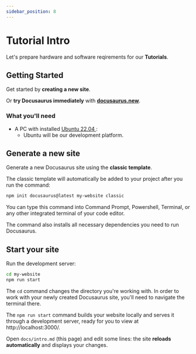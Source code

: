 ```yaml
---
sidebar_position: 8
---
```


# Tutorial Intro

Let's prepare hardware and software reqirements for our **Tutorials**.

## Getting Started

Get started by **creating a new site**.


Or **try Docusaurus immediately** with **[docusaurus.new](https://docusaurus.new)**.

### What you'll need

- A PC with installed [ Ubuntu 22.04 ](https://nodejs.org/en/download/) :
  - Ubuntu will be our development platform.

## Generate a new site

Generate a new Docusaurus site using the **classic template**.

The classic template will automatically be added to your project after you run the command:

```bash
npm init docusaurus@latest my-website classic
```

You can type this command into Command Prompt, Powershell, Terminal, or any other integrated terminal of your code editor.

The command also installs all necessary dependencies you need to run Docusaurus.

## Start your site

Run the development server:

```bash
cd my-website
npm run start
```

The `cd` command changes the directory you're working with. In order to work with your newly created Docusaurus site, you'll need to navigate the terminal there.

The `npm run start` command builds your website locally and serves it through a development server, ready for you to view at http://localhost:3000/.

Open `docs/intro.md` (this page) and edit some lines: the site **reloads automatically** and displays your changes.
